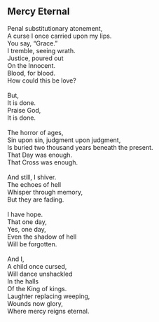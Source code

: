 ## Mercy Eternal

Penal substitutionary atonement, \
A curse I once carried upon my lips. \
You say, “Grace.” \
I tremble, seeing wrath. \
Justice, poured out \
On the Innocent. \
Blood, for blood. \
How could this be love? \
 \
But, \
It is done. \
Praise God, \
It is done. \
 \
The horror of ages, \
Sin upon sin, judgment upon judgment, \
Is buried two thousand years beneath the present. \
That Day was enough. \
That Cross was enough. \
 \
And still, I shiver. \
The echoes of hell \
Whisper through memory, \
But they are fading. \
 \
I have hope. \
That one day, \
Yes, one day, \
Even the shadow of hell \
Will be forgotten. \
 \
And I, \
A child once cursed, \
Will dance unshackled \
In the halls \
Of the King of kings. \
Laughter replacing weeping, \
Wounds now glory, \
Where mercy reigns eternal.
